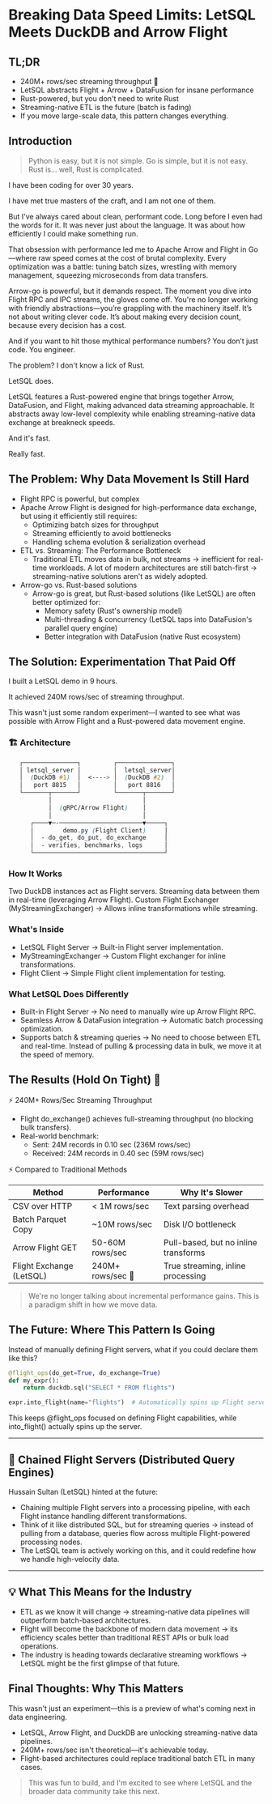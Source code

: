 # Breaking Data Speed Limits: LetSQL Meets DuckDB and Arrow Flight

## TL;DR

- 240M+ rows/sec streaming throughput 🚀
- LetSQL abstracts Flight + Arrow + DataFusion for insane performance
- Rust-powered, but you don't need to write Rust
- Streaming-native ETL is the future (batch is fading)
- If you move large-scale data, this pattern changes everything.

## Introduction

> Python is easy, but it is not simple.
> Go is simple, but it is not easy.
> Rust is… well, Rust is complicated.

I have been coding for over 30 years.

I have met true masters of the craft, and I am not one of them.

But I've always cared about clean, performant code. Long before I even had the words for it. It was never just about the language. It was about how efficiently I could make something run.

That obsession with performance led me to Apache Arrow and Flight in Go—where raw speed comes at the cost of brutal complexity. Every optimization was a battle: tuning batch sizes, wrestling with memory management, squeezing microseconds from data transfers.

Arrow-go is powerful, but it demands respect. The moment you dive into Flight RPC and IPC streams, the gloves come off. You're no longer working with friendly abstractions—you’re grappling with the machinery itself. It’s not about writing clever code. It’s about making every decision count, because every decision has a cost.

And if you want to hit those mythical performance numbers?
You don’t just code.
You engineer.

The problem? I don't know a lick of Rust.

LetSQL does.

LetSQL features a Rust-powered engine that brings together Arrow, DataFusion, and Flight, making advanced data streaming approachable. It abstracts away low-level complexity while enabling streaming-native data exchange at breakneck speeds.

And it's fast.

Really fast.

## The Problem: Why Data Movement Is Still Hard

- Flight RPC is powerful, but complex
- Apache Arrow Flight is designed for high-performance data exchange, but using it efficiently still requires:
  - Optimizing batch sizes for throughput
  - Streaming efficiently to avoid bottlenecks
  - Handling schema evolution & serialization overhead
- ETL vs. Streaming: The Performance Bottleneck
  - Traditional ETL moves data in bulk, not streams → inefficient for real-time workloads.
A lot of modern architectures are still batch-first → streaming-native solutions aren't as widely adopted.
- Arrow-go vs. Rust-based solutions
  - Arrow-go is great, but Rust-based solutions (like LetSQL) are often better optimized for:
    - Memory safety (Rust's ownership model)
    - Multi-threading & concurrency (LetSQL taps into DataFusion's parallel query engine)
    - Better integration with DataFusion (native Rust ecosystem)

## The Solution: Experimentation That Paid Off

I built a LetSQL demo in 9 hours.

It achieved 240M rows/sec of streaming throughput.

This wasn't just some random experiment—I wanted to see what was possible with Arrow Flight and a Rust-powered data movement engine.

### 🏗 Architecture

```scss
   ┌───────────────┐         ┌───────────────┐
   │ letsql_server │         │  letsql_server│
   │  (DuckDB #1)  │  <----> │  (DuckDB #2)  │
   │   port 8815   │         │   port 8816   │
   └───────┬───────┘         └───────┬───────┘
           │                         │
           │  (gRPC/Arrow Flight)    │
           │                         │
      ┌────▼─-───────────────────────▼─────┐
      │        demo.py (Flight Client)     │
      │  - do_get, do_put, do_exchange     │
      │  - verifies, benchmarks, logs      │
      └────────────────────────────────────┘
```

### How It Works

Two DuckDB instances act as Flight servers.
Streaming data between them in real-time (leveraging Arrow Flight).
Custom Flight Exchanger (MyStreamingExchanger) → Allows inline transformations while streaming.

### What's Inside

- LetSQL Flight Server → Built-in Flight server implementation.
- MyStreamingExchanger → Custom Flight exchanger for inline transformations.
- Flight Client → Simple Flight client implementation for testing.

### What LetSQL Does Differently

- Built-in Flight Server → No need to manually wire up Arrow Flight RPC.
- Seamless Arrow & DataFusion integration → Automatic batch processing optimization.
- Supports batch & streaming queries → No need to choose between ETL and real-time.
Instead of pulling & processing data in bulk, we move it at the speed of memory.

## The Results (Hold On Tight) 🚀

⚡ 240M+ Rows/Sec Streaming Throughput

- Flight do_exchange() achieves full-streaming throughput (no blocking bulk transfers).
- Real-world benchmark:
  - Sent: 24M records in 0.10 sec (236M rows/sec)
  - Received: 24M records in 0.40 sec (59M rows/sec)

⚡ Compared to Traditional Methods

| Method | Performance | Why It's Slower |
|--------|-------------|-----------------|
| CSV over HTTP | < 1M rows/sec | Text parsing overhead |
| Batch Parquet Copy | ~10M rows/sec | Disk I/O bottleneck |
| Arrow Flight GET | 50-60M rows/sec | Pull-based, but no inline transforms |
| Flight Exchange (LetSQL) | 240M+ rows/sec 🚀 | True streaming, inline processing |

> We're no longer talking about incremental performance gains. This is a paradigm shift in how we move data.

## The Future: Where This Pattern Is Going

Instead of manually defining Flight servers, what if you could declare them like this?

```python
@flight_ops(do_get=True, do_exchange=True)
def my_expr():
    return duckdb.sql("SELECT * FROM flights")

expr.into_flight(name="flights")  # Automatically spins up Flight server
```

This keeps @flight_ops focused on defining Flight capabilities, while into_flight() actually spins up the server.

---

## 🚀 Chained Flight Servers (Distributed Query Engines)

Hussain Sultan (LetSQL) hinted at the future:

- Chaining multiple Flight servers into a processing pipeline, with each Flight instance handling different transformations.
- Think of it like distributed SQL, but for streaming queries → instead of pulling from a database, queries flow across multiple Flight-powered processing nodes.
- The LetSQL team is actively working on this, and it could redefine how we handle high-velocity data.

---

## 💡 What This Means for the Industry

- ETL as we know it will change → streaming-native data pipelines will outperform batch-based architectures.
- Flight will become the backbone of modern data movement → its efficiency scales better than traditional REST APIs or bulk load operations.
- The industry is heading towards declarative streaming workflows → LetSQL might be the first glimpse of that future.

## Final Thoughts: Why This Matters

This wasn't just an experiment—this is a preview of what's coming next in data engineering.

- LetSQL, Arrow Flight, and DuckDB are unlocking streaming-native data pipelines.
- 240M+ rows/sec isn't theoretical—it's achievable today.
- Flight-based architectures could replace traditional batch ETL in many cases.

> This was fun to build, and I'm excited to see where LetSQL and the broader data community take this next.
